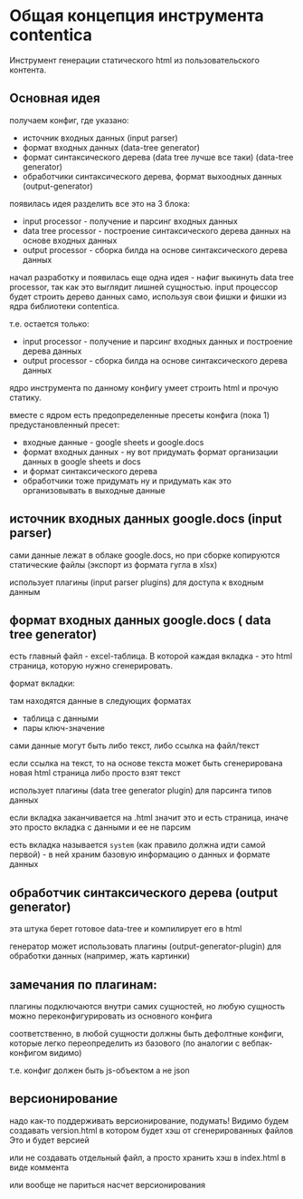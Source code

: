 Общая концепция инструмента contentica
======================================

Инструмент генерации статического html из пользовательского контента.

Основная идея
-------------

получаем конфиг, где указано:

- источник входных данных (input parser)
- формат входных данных (data-tree generator)
- формат синтаксического дерева (data tree лучше все таки) (data-tree generator)
- обработчики синтаксического дерева, формат выхоодных данных (output-generator)


появилась идея разделить все это на 3 блока: 

- input processor     - получение и парсинг входных данных
- data tree processor - построение синтаксического дерева данных на основе входных данных
- output processor    - сборка билда на основе синтаксического дерева данных

начал разработку и появилась еще одна идея - нафиг выкинуть data tree processor, так как это выглядит лишней сущностью.
input процессор будет строить дерево данных само, используя свои фишки и фишки из ядра библиотеки contentica.

т.е. остается только:

- input processor     - получение и парсинг входных данных и построение дерева данных
- output processor    - сборка билда на основе синтаксического дерева данных



ядро инструмента по данному конфигу умеет строить html и прочую статику.

вместе с ядром есть предопределенные пресеты конфига (пока 1)
предустановленный пресет:

- входные данные - google sheets и google.docs
- формат входных данных - ну вот придумать формат организации данных в google sheets и docs
- и формат синтаксического дерева
- обработчики тоже придумать ну и придумать как это организовывать в выходные данные



источник входных данных google.docs (input parser)
------------------------------------

сами данные лежат в облаке google.docs, но при сборке копируются статические файлы (экспорт из формата гугла в xlsx)

использует плагины (input parser plugins) для доступа к входным данным


формат входных данных google.docs ( data tree generator)
---------------------------------

есть главный файл - excel-таблица. В которой каждая вкладка - это html страница, которую нужно сгенерировать.

формат вкладки:


там находятся данные в следующих форматах

- таблица с данными 
- пары ключ-значение

сами данные могут быть либо текст, либо ссылка на файл/текст

если ссылка на текст, то на основе текста может быть сгенерирована новая html страница либо просто взят текст

использует плагины (data tree generator plugin) для парсинга типов данных

если вкладка заканчивается на .html значит это и есть страница, иначе это просто вкладка с данными и ее не парсим

есть вкладка называется `system` (как правило должна идти самой первой) - в ней храним базовую информацию о данных и 
формате данных


обработчик синтаксического дерева (output generator)
---------------------------------

эта штука берет готовое data-tree и компилирует его в html

генератор может использовать плагины (output-generator-plugin) для обработки данных (например, жать картинки)


замечания по плагинам:
----------------------

плагины подключаются внутри самих сущностей, но любую сущность можно переконфигурировать из основного конфига

соответственно, в любой сущности должны быть дефолтные конфиги, которые легко переопределить из базового 
(по аналогии с вебпак-конфигом видимо)

т.е. конфиг должен быть js-объектом а не json


версионирование
---------------

надо как-то поддерживать версионирование, подумать! Видимо будем создавать version.html в котором будет хэш от 
сгенерированных файлов Это и будет версией

или не создавать отдельный файл, а просто хранить хэш в index.html  в виде коммента

или вообще не париться насчет версионирования

